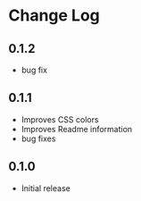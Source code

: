 # Change Log

## **0.1.2**

- bug fix

## **0.1.1**

- Improves CSS colors
- Improves Readme information
- bug fixes

## **0.1.0**

- Initial release
